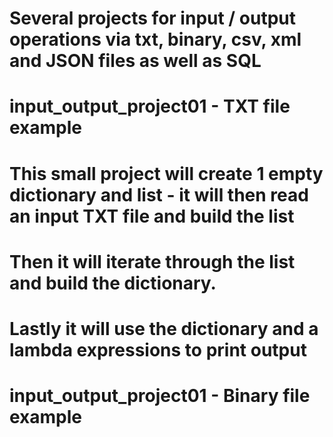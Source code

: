 # Several projects for input / output operations via txt, binary, csv, xml and JSON files as well as SQL
#
# input_output_project01 - TXT file example
#
# This small project will create 1 empty dictionary and list - it will then read an input TXT file and build the list
# Then it will iterate through the list and build the dictionary.
# Lastly it will use the dictionary and a lambda expressions to print output
#
#  input_output_project01 - Binary file example
#
#


